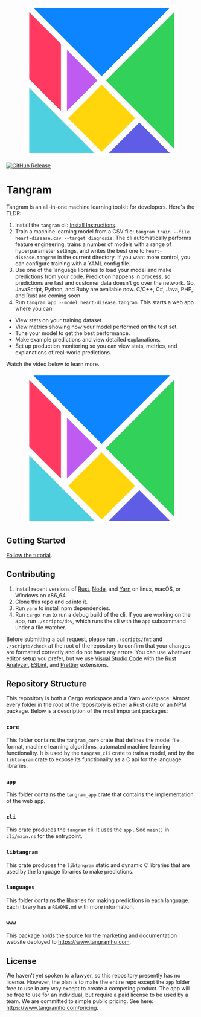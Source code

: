 <p align="center">
  <img src="tangram.svg" title="Tangram">
</p>

[![GitHub Release](https://img.shields.io/github/release/tangram-hq/tangram.svg?style=flat-square)](https://github.com/tangram-hq/tangram/releases)

# Tangram

Tangram is an all-in-one machine learning toolkit for developers. Here's the TLDR:

1. Install the `tangram` cli: [Install Instructions](https://www.tangramhq.com/docs/install).
2. Train a machine learning model from a CSV file: `tangram train --file heart-disease.csv --target diagnosis`. The cli automatically performs feature engineering, trains a number of models with a range of hyperparameter settings, and writes the best one to `heart-disease.tangram` in the current directory. If you want more control, you can configure training with a YAML config file.
3. Use one of the language libraries to load your model and make predictions from your code. Prediction happens in process, so predictions are fast and customer data doesn't go over the network. Go, JavaScript, Python, and Ruby are available now. C/C++, C#, Java, PHP, and Rust are coming soon.
4. Run `tangram app --model heart-disease.tangram`. This starts a web app where you can:

- View stats on your training dataset.
- View metrics showing how your model performed on the test set.
- Tune your model to get the best performance.
- Make example predictions and view detailed explanations.
- Set up production monitoring so you can view stats, metrics, and explanations of real-world predictions.

Watch the video below to learn more.

<p align="center">
  <img src="tangram.svg" title="Tangram">
</p>

## Getting Started

[Follow the tutorial](https://www.tangramhq.com/docs).

## Contributing

1. Install recent versions of [Rust](rust-lang.org), [Node](nodejs.org), and [Yarn](yarnpkg.org) on linux, macOS, or Windows on x86_64.
2. Clone this repo and `cd` into it.
3. Run `yarn` to install npm dependencies.
4. Run `cargo run` to run a debug build of the cli. If you are working on the app, run `./scripts/dev`, which runs the cli with the `app` subcommand under a file watcher.

Before submitting a pull request, please run `./scripts/fmt` and `./scripts/check` at the root of the repository to confirm that your changes are formatted correctly and do not have any errors. You can use whatever editor setup you prefer, but we use [Visual Studio Code](https://code.visualstudio.com/) with the [Rust Analyzer](https://marketplace.visualstudio.com/items?itemName=matklad.rust-analyzer), [ESLint](https://marketplace.visualstudio.com/items?itemName=dbaeumer.vscode-eslint), and [Prettier](https://marketplace.visualstudio.com/items?itemName=esbenp.prettier-vscode) extensions.

## Repository Structure

This repository is both a Cargo workspace and a Yarn workspace. Almost every folder in the root of the repository is either a Rust crate or an NPM package. Below is a description of the most important packages:

### `core`

This folder contains the `tangram_core` crate that defines the model file format, machine learning algorithms, automated machine learning functionality. It is used by the `tangram_cli` crate to train a model, and by the `libtangram` crate to expose its functionality as a C api for the language libraries.

### `app`

This folder contains the `tangram_app` crate that contains the implementation of the web app.

### `cli`

This crate produces the `tangram` cli. It uses the `app` . See `main()` in `cli/main.rs` for the entrypoint.

### `libtangram`

This crate produces the `libtangram` static and dynamic C libraries that are used by the language libraries to make predictions.

### `languages`

This folder contains the libraries for making predictions in each language. Each library has a `README.md` with more information.

### `www`

This package holds the source for the marketing and documentation website deployed to https://www.tangramhq.com.

## License

We haven't yet spoken to a lawyer, so this repository presently has no license. However, the plan is to make the entire repo except the `app` folder free to use in any way except to create a competing product. The app will be free to use for an individual, but require a paid license to be used by a team. We are committed to simple public pricing. See here: https://www.tangramhq.com/pricing.
